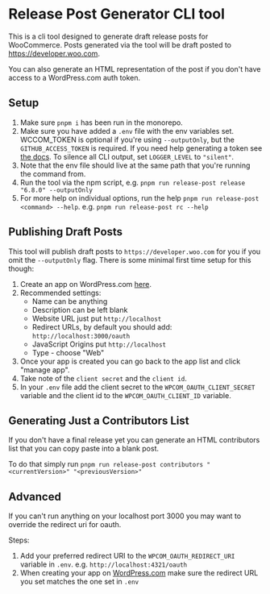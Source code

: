# Release Post Generator CLI tool

This is a cli tool designed to generate draft release posts for WooCommerce.
Posts generated via the tool will be draft posted to <https://developer.woo.com>.

You can also generate an HTML representation of the post if you
don't have access to a WordPress.com auth token.

## Setup

1. Make sure `pnpm i` has been run in the monorepo.
2. Make sure you have added a `.env` file with the env variables set. WCCOM_TOKEN is optional if you're using `--outputOnly`, but
   the `GITHUB_ACCESS_TOKEN` is required. If you need help generating a token see [the docs](https://docs.github.com/en/authentication/keeping-your-account-and-data-secure/creating-a-personal-access-token). To silence all CLI output, set `LOGGER_LEVEL` to `"silent"`.
3. Note that the env file should live at the same path that you're running the command from.
4. Run the tool via the npm script, e.g. `pnpm run release-post release "6.8.0" --outputOnly`
5. For more help on individual options, run the help `pnpm run release-post <command> --help`. e.g. `pnpm run release-post rc --help`

## Publishing Draft Posts

This tool will publish draft posts to `https://developer.woo.com` for you if you omit the `--outputOnly` flag. There is some minimal first time setup for this though:

1. Create an app on WordPress.com [here](https://developer.wordpress.com/apps/).
2. Recommended settings:
   - Name can be anything
   - Description can be left blank
   - Website URL just put `http://localhost`
   - Redirect URLs, by default you should add: `http://localhost:3000/oauth`
   - JavaScript Origins put `http://localhost`
   - Type - choose "Web"
3. Once your app is created you can go back to the
   app list and click "manage app".
4. Take note of the `client secret` and the `client id`.
5. In your `.env` file add the client secret to the `WPCOM_OAUTH_CLIENT_SECRET` variable and the client id to the `WPCOM_OAUTH_CLIENT_ID` variable.

## Generating Just a Contributors List

If you don't have a final release yet you can generate an HTML contributors list that you can copy
paste into a blank post.

To do that simply run `pnpm run release-post contributors "<currentVersion>" "<previousVersion>"`

## Advanced

If you can't run anything on your localhost port 3000 you may want to override the redirect uri for oauth.

Steps:

1. Add your preferred redirect URI to the `WPCOM_OAUTH_REDIRECT_URI` variable in `.env`. e.g. `http://localhost:4321/oauth`
2. When creating your app on [WordPress.com](https://developer.wordpress.com/apps/) make sure the redirect URL you set matches the one set in `.env`
